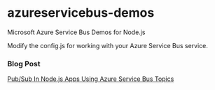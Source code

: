 azureservicebus-demos
=====================

Microsoft Azure Service Bus Demos for Node.js 

Modify the config.js for working with your Azure Service Bus service.

### Blog Post
[Pub/Sub In Node.js Apps Using Azure Service Bus Topics](http://weblogs.asp.net/shijuvarghese/archive/2014/04/24/pub-sub-in-node-js-apps-using-azure-service-bus-topics.aspx)

